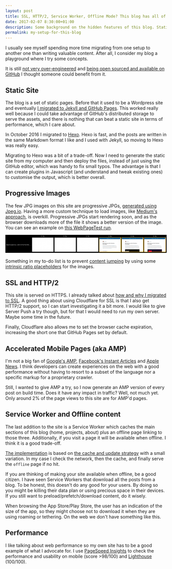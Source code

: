 ```yaml
---
layout: post
title: SSL, HTTP/2, Service Worker, Offline Mode? This blog has all of them
date: 2017-02-07 8:30:00+01:00
description: Some background on the hidden features of this blog. Static site, progressive images, AMP, HTTP/2, SSL...
permalink: my-setup-for-this-blog
---
```


I usually see myself spending more time migrating from one setup to another one than writing valuable content. After all, I consider my blog a playground where I try some concepts.

It is still [not very over-engineered](http://jlongster.com/Presenting-The-Most-Over-Engineered-Blog-Ever) and [being open sourced and available on GitHub](https://github.com/JMPerez/jmperez.github.com) I thought someone could benefit from it.

<!-- more -->

## Static Site

The blog is a set of static pages. Before that it used to be a Wordpress site and eventually [I migrated to Jekyll and GitHub Pages](/migrating-wordpress-jekyll-github-pages). This worked really well because I could take advantage of GitHub's distributed storage to serve the assets, and there is nothing that can beat a static site in terms of performance, which I care about.

In October 2016 I migrated to [Hexo](https://hexo.io/). Hexo is fast, and the posts are written in the same Markdown format I like and I used with Jekyll, so moving to Hexo was really easy.

Migrating to Hexo was a bit of a trade-off. Now I need to generate the static site from my computer and then deploy the files, instead of just using the GitHub editor, which was handy to fix small typos. The advantage is that I can create plugins in Javascript (and understand and tweak existing ones) to customise the output, which is better overall.

## Progressive Images

The few JPG images on this site are progressive JPGs, [generated using Jpeg.io](/ssim-jpeg-io). Having a more custom technique to load images, like [Medium's approach](/medium-image-progressive-loading-placeholder), is overkill. Progressive JPGs start rendering soon, and as the browser downloads more of the file it shows a better version of the image. You can see an example on [this WebPageTest run](https://www.webpagetest.org/result/170207_N3_1794c7ee69d5a1a3eb92842504f01a7b/).

[![Filmstrip for jmperezperez.com](/assets/images/posts/jmperez-filmstrip.png)](/assets/images/posts/jmperez-filmstrip.png)

Something in my to-do list is to prevent [content jumping](https://css-tricks.com/content-jumping-avoid/) by using some [intrinsic ratio placeholders](http://blog.learningspaces.io/flexible-cover-images-using-intrinsic-ratio/) for the images.

## SSL and HTTP/2

This site is served on HTTPS. I already talked about [how and why I migrated to SSL](/github-pages-ssl-custom-domain). A good thing about using Cloudflare for SSL is that I also get HTTP/2 support, so I can start investigating it a bit more. I would like to give Server Push a try though, but for that I would need to run my own server. Maybe some time in the future.

Finally, Cloudflare also allows me to set the browser cache expiration, increasing the short one that GitHub Pages set by default.

## Accelerated Mobile Pages (aka AMP)

I'm not a big fan of [Google's AMP](https://www.ampproject.org/), [Facebook's Instant Articles](https://instantarticles.fb.com) and [Apple News](https://developer.apple.com/news-publisher/). I think developers can create experiences on the web with a good performance without having to resort to a subset of the language nor a specific markup for a proprietary crawler.

Still, I wanted to give AMP a try, so I now generate an AMP version of every post on build time. Does it have any impact in traffic? Well, not much yet. Only around 2% of the page views to this site are for AMP'd pages.

## Service Worker and Offline content

The last addition to the site is a Service Worker which caches the main sections of this blog (home, projects, about) plus an offline page linking to those three. Additionally, if you visit a page it will be available when offline. I think it is a good trade-off.

[The implementation](/sw.js) is based on [the cache and update strategy](https://serviceworke.rs/strategy-cache-and-update_service-worker_doc.html) with a small variation. In my case I check the network, then the cache, and finally serve the `offline` page if no hit.

If you are thinking of making your site available when offline, be a good citizen. I have seen Service Workers that download all the posts from a blog. To be honest, this doesn't do any good for your users. By doing so you might be killing their data plan or using precious space in their devices. If you still want to preload/prefetch/download content, do it wisely.

When browsing the App Store/Play Store, the user has an indication of the size of the app, so they might choose not to download it when they are using roaming or tethering. On the web we don't have something like this.

## Performance

I like talking about web performance so my own site has to be a good example of what I advocate for. I use [PageSpeed Insights](https://developers.google.com/speed/pagespeed/insights/?url=https%3A%2F%2Fjmperezperez.com) to check the performance and usability on mobile (score >98/100) and [Lighthouse](https://developers.google.com/web/tools/lighthouse/) (100/100).

